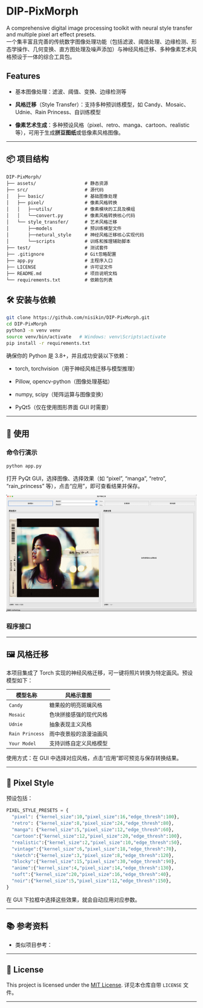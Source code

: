 # DIP‑PixMorph

A comprehensive digital image processing toolkit with neural style transfer and multiple pixel art effect presets.<br>
一个集丰富且完善的传统数字图像处理功能（包括滤波、阈值处理、边缘检测、形态学操作、几何变换、直方图处理及噪声添加）与神经风格迁移、多种像素艺术风格预设于一体的综合工具包。

##  Features

- 基本图像处理：滤波、阈值、变换、边缘检测等
    
- **风格迁移**（Style Transfer）：支持多种预训练模型，如 Candy、Mosaic、Udnie、Rain Princess、自训练模型
    
- **像素艺术生成**：多种预设风格（pixel、retro、manga、cartoon、realistic 等），可用于生成**拼豆图纸**或低像素风格图像。
    

---
## 📦 项目结构
```
DIP-PixMorph/
├── assets/                  # 静态资源
├── src/                     # 源代码
│   ├── basic/               # 基础图像处理
│   ├── pixel/               # 像素风格转换
│   │   ├──utils/            # 像素模块的工具及模组
│   │   └──convert.py        # 像素风格转换核心代码
│   └── style_transfer/      # 艺术风格迁移
│       ├──models            # 预训练模型文件
│       ├──netural_style     # 神经风格迁移核心实现代码
│       └──scripts           # 训练和推理辅助脚本
├── test/                    # 测试套件
├── .gitignore               # Git忽略配置
├── app.py                   # 主程序入口
├── LICENSE                  # 许可证文件
├── README.md                # 项目说明文档
└── requirements.txt         # 依赖包列表
```
## 🛠️ 安装与依赖

```bash
git clone https://github.com/nisikin/DIP-PixMorph.git
cd DIP-PixMorph
python3 -m venv venv
source venv/bin/activate   # Windows: venv\Scripts\activate
pip install -r requirements.txt
```

确保你的 Python 是 3.8+，并且成功安装以下依赖：

- torch, torchvision（用于神经风格迁移与模型推理）

- Pillow, opencv-python（图像处理基础）

- numpy, scipy（矩阵运算与图像变换）

- PyQt5（仅在使用图形界面 GUI 时需要）

---

## 🚀 使用

### 命令行演示

```bash
python app.py
```

打开 PyQt GUI，选择图像、选择效果（如 “pixel”, “manga”, “retro”, “rain_princess” 等），点击“应用”，即可查看结果并保存。

![GUI界面示意图](assets/readme/GUI.jpg)

### 程序接口

---
## 🖼️ 风格迁移
本项目集成了 Torch 实现的神经风格迁移，可一键将照片转换为特定画风。预设模型如下：

| 模型名称            | 风格示意图       |
| --------------- | ----------- |
| `Candy`         | 糖果般的明亮斑斓风格  |
| `Mosaic`        | 色块拼接感强的现代风格 |
| `Udnie`         | 抽象表现主义风格    |
| `Rain Princess` | 雨中夜景般的浪漫油画风 |
| `Your Model`    | 支持训练自定义风格模型 |

使用方式：在 GUI 中选择对应风格，点击“应用”即可预览与保存转换结果。

---
## 🎨 Pixel Style 

预设包括：

```python
PIXEL_STYLE_PRESETS = {
  "pixel": {"kernel_size":10,"pixel_size":16,"edge_thresh":100},
  "retro": {"kernel_size":8,"pixel_size":24,"edge_thresh":80},
  "manga": {"kernel_size":5,"pixel_size":12,"edge_thresh":60},
  "cartoon":{"kernel_size":12,"pixel_size":20,"edge_thresh":100},
  "realistic":{"kernel_size":2,"pixel_size":10,"edge_thresh":50},
  "vintage":{"kernel_size":6,"pixel_size":18,"edge_thresh":70},
  "sketch":{"kernel_size":3,"pixel_size":8,"edge_thresh":120},
  "blocky":{"kernel_size":15,"pixel_size":30,"edge_thresh":90},
  "anime":{"kernel_size":4,"pixel_size":14,"edge_thresh":130},
  "soft":{"kernel_size":20,"pixel_size":16,"edge_thresh":40},
  "noir":{"kernel_size":5,"pixel_size":12,"edge_thresh":150},
}
```

在 GUI 下拉框中选择这些效果，就会自动应用对应参数。


---

## 📚 参考资料

- 类似项目参考：    

---

## 📄 License

This project is licensed under the [MIT License](LICENSE).
详见本仓库自带 `LICENSE` 文件。

---
